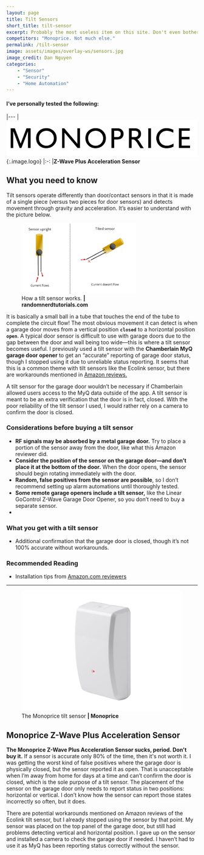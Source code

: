 ```yaml
---
layout: page
title: Tilt Sensors
short_title: tilt-sensor
excerpt: Probably the most useless item on this site. Don't even bother reading this article. 
competitors: "Monoprice. Not much else."
permalink: /tilt-sensor
image: assets/images/overlay-ws/sensors.jpg
image_credit: Dan Nguyen
categories: 
    - "Sensor"
    - "Security"
    - "Home Automation"
---
```


<!--more-->

#### I’ve personally tested the following:

|---
| ![](assets\images\logo\monoprice.png){:.image.logo} 
|:-:
|**Z-Wave Plus Acceleration Sensor**


## What you need to know

Tilt sensors operate differently than door/contact sensors in that it is made of a single piece (versus two pieces for door sensors) and detects movement through gravity and acceleration. It’s easier to understand with the picture below.

<figure class="align-center" style="width:60%;">
 <a class="image-link" href="assets\images\other\tilt-sensor.png" ><img src="assets\images\other\tilt-sensor.png" /></a>
 <figcaption>
How a tilt sensor works. <strong>| randomnerdtutorials.com </strong>
 </figcaption>
</figure>

It is basically a small ball in a tube that touches the end of the tube to complete the circuit flow! The most obvious movement it can detect is when a garage door moves from a vertical position **``closed``** to a horizontal position **``open``**. A typical door sensor is difficult to use with garage doors due to the gap between the door and wall being too wide—this is where a tilt sensor becomes useful. I previously used a tilt sensor with the **Chamberlain MyQ garage door opener** to get an “accurate” reporting of garage door status, though I stopped using it due to unreliable status reporting. It seems that this is a common theme with tilt sensors like the Ecolink sensor, but there are workarounds mentioned in [Amazon reviews.](https://www.amazon.com/Z-Wave-Plated-Reliability-Garage-TILT-ZWAVE2-5-ECO/dp/B01MRZB0NT/ref=sr_1_1?keywords=ecolink+tilt&qid=1553801492&s=gateway&sr=8-1#customerReviews)

A tilt sensor for the garage door wouldn’t be necessary if Chamberlain allowed users access to the MyQ data outside of the app. A tilt sensor is meant to be an extra verification that the door is in fact, closed. With the poor reliability of the tilt sensor I used, I would rather rely on a camera to confirm the door is closed.

### Considerations before buying a tilt sensor

<ul class="alt">
  <li><strong>RF signals may be absorbed by a metal garage door.</strong> Try to place a portion of the sensor away from the door, like what this Amazon reviewer did. </li>
  <li><strong>Consider the position of the sensor on the garage door—and don’t place it at the bottom of the door.</strong> When the door opens, the sensor should begin rotating immediately with the door.</li>
  <li><strong>Random, false positives from the sensor are possible</strong>, so I don’t recommend setting up alarm automations until thoroughly tested.</li>
  <li><strong>Some remote garage openers include a tilt sensor,</strong> like the Linear GoControl Z-Wave Garage Door Opener, so you don’t need to buy a separate sensor.</li>
  <li></li>
</ul>


### What you get with a tilt sensor

<ul class="alt">
  <li>Additional confirmation that the garage door is closed, though it’s not 100% accurate without workarounds.</li>
</ul>

### Recommended Reading

<ul class="alt">
  <li>Installation tips from <a href="https://www.amazon.com/Z-Wave-Plated-Reliability-Garage-TILT-ZWAVE2-5-ECO/dp/B01MRZB0NT/ref=sr_1_1?keywords=ecolink+tilt&qid=1553801492&s=gateway&sr=8-1#customerReviews">Amazon.com reviewers</a></li>
</ul>

<!-- Product Review section -->
<hr class="minor" />

<figure class="align-left">
 <img src="assets\images\product-photo\monoprice-tilt.jpg" alt=""/>
   <figcaption>
          The Monoprice tilt sensor <strong>| Monoprice</strong>
   </figcaption>
</figure>

## Monoprice Z-Wave Plus Acceleration Sensor

**The Monoprice Z-Wave Plus Acceleration Sensor sucks, period. Don't buy it.** If a sensor is accurate only 80% of the time, then it's not worth it. I was getting the worst kind of false positives where the garage door is physically closed, but the sensor reported it as open. That is unacceptable when I’m away from home for days at a time and can’t confirm the door is closed, which is the sole purpose of a tilt sensor. The placement of the sensor on the garage door only needs to report status in two positions: horizontal or vertical. I don’t know how the sensor can report those states incorrectly so often, but it does. 

There are potential workarounds mentioned on Amazon reviews of the Ecolink tilt sensor, but I already stopped using the sensor by that point. My sensor was placed on the top panel of the garage door, but still had problems detecting vertical and horizontal position. I gave up on the sensor and installed a camera to check the garage door if needed. I haven’t had to use it as MyQ has been reporting status correctly without the sensor.